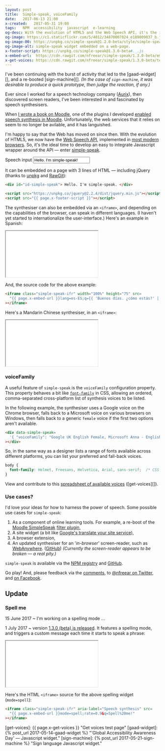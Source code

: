 ```yaml
---
layout: post
title:  Simple-speak, voiceFamily
date:   2017-06-13 21:00
x-created:   2017-05-31 19:00
tags:   NPM  accessibility  javascript  e-learning
og-desc: With the evolution of HTML5 and the Web Speech API, it's the ideal time to develop an easy to integrate Javascript library - enter 'simple-speak'.
og-image: https://c1.staticflickr.com/5/4012/34870007024_e189009037_b.jpg
og-image-00: https://unpkg.co/simple-speak@1.2.0-beta/style/simple-speak.png
og-image-alt: simple-speak widget embedded on a web-page.
x-footer-script: https://unpkg.co/simple-speak@1.3.0-beta#._.js
x-embed-url:  https://cdn.rawgit.com/nfreear/simple-speak/1.3.0-beta/embed/?
x-get-voices: https://cdn.rawgit.com/nfreear/simple-speak/1.3.0-beta/test/get-voices.html
---
```



I've been continuing with the burst of activity that led to the [gaad-widget][],
and a re-booted [sign-machine][].
_(In the case of `sign-machine`, it was desirable to produce a quick prototype, then judge the reaction, if any.)_

Ever since I worked for a speech technology company ([Aurix][]), then
discovered screen readers, I've been interested in and fascinated by speech synthesisers.

When [I wrote a book on Moodle][book], one of the plugins I developed
[enabled speech synthesis in Moodle][mdl-p].
Unfortunately, the web services that it relies on seem to no longer be avilable,
and it has languished. <!-- .. I haven't had the time to maintain that plugin -->

I'm happy to say that the Web has moved on since then.
With the evolution of HTML5, we now have the [Web Speech API][w3c],
implemented in [most modern browsers][caniuse].
So, it's the ideal time to develop an easy to integrate Javascript wrapper
around the API — enter [simple-speak][npm].


<div class="demo">

<label>Speech input <input id="id-simple-speak" value="Hello. I'm simple-speak!"></label>

<div data-simple-speak='{ "voiceFamily": "Google UK English Female, Microsoft Anna - English (US), Kathy" }'></div>

</div>

It can be embedded on a page with 3 lines of HTML — including jQuery
(thanks to [unpkg][] and [RawGit][]):

```html
<div id="id-simple-speak"> Hello. I'm simple-speak. </div>

<script src="https://unpkg.co/jquery@2.2.4/dist/jquery.min.js"></script>
<script src="{{ page.x-footer-script }}"></script>
```

The synthesiser can also be embedded via an `<iframe>`, and depending on
the capabilities of the browser, can speak in different languages.
(I haven't yet started to internationalize the user-interface.)
Here's an example in Spanish:

<div class="demo">

<iframe class="simple-speak-ifr" title="simple-speak" src=
  "{{ page.x-embed-url }}lang=es-ES;q={{ 'Buenos días. ¿cómo estás?' | cgi_escape | replace: '+', '%20' }}"
></iframe>

</div>

And, the source code for the above example:

```html
<iframe class="simple-speak-ifr" width="100%" height="75" src=
  "{{ page.x-embed-url }}lang=es-ES;q={{ 'Buenos días. ¿cómo estás?' | cgi_escape | replace: '+', '%20'  }}"
></iframe>
```

Here's a Mandarin Chinese synthesiser, in an `<iframe>`:

<iframe class="simple-speak-ifr" title="simple-speak" src=
  "{{ page.x-embed-url }}lang=zh-CN;q={{ '你好阿姨' | cgi_escape | replace: '+', '%20' }}"
></iframe>

### voiceFamily

A useful feature of `simple-speak` is the `voiceFamily` configuration property.
This property behaves a bit like [`font-family`][] in CSS, allowing an ordered,
comma-separated cross-platform list of synthesis voices to be listed.

In the following example, the synthesiser uses a Google voice on the Chrome browser,
falls back to a Microsoft voice on various browsers on Windows,
then falls back to a generic `female` voice if the first two options aren't available.

```html
<div data-simple-speak=
  '{ "voiceFamily": "Google UK English Female, Microsoft Anna - English (US), female" }'
></div>
```

So, in the same way as a designer lists a range of fonts available across different platforms,
you can list your preferred and fall-back voices.

```css
body {
  font-family: Helmet, Freesans, Helvetica, Arial, sans-serif;  /* CSS style: BBC */
}
```

View and contribute to this [spreadsheet of available voices][compat] ([get-voices][]).

### Use cases?

I'd love your ideas for how to harness the power of speech.
Some possible use cases for `simple-speak`:

1. As a component of online learning tools. For example, a re-boot of the [Moodle SimpleSpeak][mdl-p] [filter plugin][gh-mdl],
2. A site widget (a bit like [Google's translate your site service][gtrans]),
3. A browser extension,
4. An updated synthesiser for an '_in-browser_' screen-reader, such as [WebAnywhere][].
  ([GitHub][gh-wa])
  _(Currently the screen-reader appears to be broken — a real pity.)_


`simple-speak` is available via the [NPM registry][npm] and [GitHub][].

Go play!
And, please feedback via the [comments](#comments), to [@nfreear on Twitter][], and [on Facebook][].

## Update

### Spell me

15 June 2017 ~ I'm working on a spelling mode &hellip; <!-- It's not yet released, but here's a cheeky preview: -->

1 July 2017 ~ version [1.3.0 (beta) is released][rel].
It features a spelling mode, and triggers a custom message each time it starts to speak a phrase:

<iframe class="simple-speak-ifr" aria-label="Speech synthesis" src=
  "{{ page.x-embed-url }}mode=spell;rate=0.9&q=Spell%20me!"
></iframe>

Here's the HTML `<iframe>` source for the above spelling widget (`mode=spell`):

```html
<iframe class="simple-speak-ifr" aria-label="Speech synthesis" src=
  "{{ page.x-embed-url }}mode=spell;rate=0.9&q=Spell%20me!"
></iframe>
```


<!--
<style> img[ src *= svg ] { border: 1px solid #ccc; width: 160px; } </style>

![Test SVG][tts-icon]
-->

[@nfreear on Twitter]: https://twitter.com/nfreear
[on Facebook]: https://facebook.com/nickfreear

[npm]: https://npmjs.com/package/simple-speak
[GitHub]: https://github.com/nfreear/simple-speak
[rel]: http://github.com/nfreear/simple-speak/releases "Release notes / changelog"
[gh-mdl]: https://github.com/nfreear/moodle-filter_simplespeak "GitHub"
[mdl-p]: https://moodle.org/plugins/view.php?plugin=filter_simplespeak "Moodle plugins page"
[RawGit]: https://rawgit.com/
  "Content delivery network (CDN); serves Git files with the correct mime-type."
[unpkg]: https://unpkg.com/ "unpkg is a fast content delivery network for everything on npm."
[WebAnywhere]: http://webinsight.cs.washington.edu/papers/webanywhere-html/
  "'WebAnywhere: A Screen Reader On-the-Go' (2008) Bigham, Prince and Ladner, University of Washington."
[gs-wa]: https://scholar.google.com/scholar?q=WebAnywhere%3A+A+Screen+Reader+On-the-Go&
[gh-wa]: https://github.com/CMUBigLab/webanywhere
[wa]: http://webanywhere.cs.washington.edu/beta/
[gtrans]: https://translate.google.com/manager/website/
[aurix]: http://oaisys.com/aurix.aspx "Aurix, formerly '20/20 Speech', now part of OAISYS."
[ar-2020]: http://web.archive.org/web/20030207005542/http://www.2020speech.com:80/
[`font-family`]: https://developer.mozilla.org/en/docs/Web/CSS/font-family
[w3c]: https://dvcs.w3.org/hg/speech-api/raw-file/tip/webspeechapi.html
  "Web Speech API Specification (W3C). Editor's Draft: 6 June 2014."

[book]: https://amazon.co.uk/Moodle-Teaching-Year-Beginners-Guide/dp/1849513287
  "Moodle 2 for Teaching 4-9 Year Olds Beginner's Guide, by N Freear (Packt)"
[caniuse]: https://caniuse.com/#feat=speech-synthesis "Check browser compatibility (caniuse)"
[compat]: https://docs.google.com/spreadsheets/d/1i3Czp0nGnI-a5gSJbLv3RLLoK0JWZBvr0L4XVna8OZU/#gid=0
  "Browser compatibility tests; count of available voices (Google Docs)"
[stats-wp]: https://en.wikipedia.org/wiki/Usage_share_of_web_browsers#Summary_tables
[stats-3c]: https://www.w3counter.com/globalstats.php#!-April-2017
[trend-3c]: https://www.w3counter.com/trends

[x-github]: https://github.com/nfreear/simple-speak/blob/master/build/simple-speak.js

[tts-icon]: https://cdn.rawgit.com/nfreear/simple-speak/1.2-beta/style/text-to-speech-icon.svg
[icon-tts-src]: https://thenounproject.com/search/?q=speech%20synthesis&i=357035 "tts"
[icon-mic]: https://thenounproject.com/search/?q=speech%20synthesize&i=727681 "microphone"

[get-voices]: {{ page.x-get-voices }} "Get voices test page"
[gaad-widget]: {% post_url 2017-05-14-gaad-widget %} "'Global Accessibility Awareness Day' — Javascript widget."
[sign-machine]: {% post_url 2017-05-21-sign-machine %} "Sign language Javascript widget."

[End]: //
